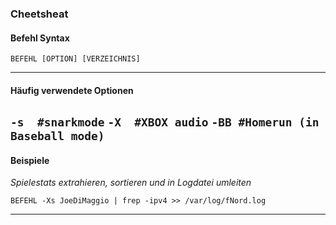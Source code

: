 ### <Befehl> Cheetsheat

#### Befehl Syntax
```
BEFEHL [OPTION] [VERZEICHNIS] 
```
---
#### Häufig verwendete Optionen

`-s  #snarkmode`
`-X  #XBOX audio`
`-BB #Homerun (in Baseball mode)`
---
#### Beispiele
*Spielestats extrahieren, sortieren und in Logdatei umleiten*

```
BEFEHL -Xs JoeDiMaggio | frep -ipv4 >> /var/log/fNord.log
```

---
